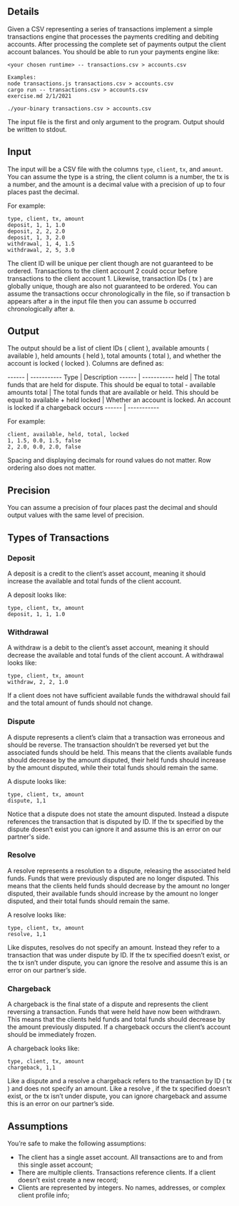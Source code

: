 ## Details

Given a CSV representing a series of transactions implement a simple transactions engine that processes
the payments crediting and debiting accounts. After processing the complete set of payments output the
client account balances.
You should be able to run your payments engine like:
```
<your chosen runtime> -- transactions.csv > accounts.csv

Examples:
node transactions.js transactions.csv > accounts.csv
cargo run -- transactions.csv > accounts.csv
exercise.md 2/1/2021

./your-binary transactions.csv > accounts.csv
```

The input file is the first and only argument to the program. Output should be written to stdout.

## Input

The input will be a CSV file with the columns `type`, `client`, `tx`, and `amount`. You can assume the type
is a string, the client column is a number, the tx is a number, and the amount is a decimal value with a
precision of up to four places past the decimal.

For example:
```
type, client, tx, amount
deposit, 1, 1, 1.0
deposit, 2, 2, 2.0
deposit, 1, 3, 2.0
withdrawal, 1, 4, 1.5
withdrawal, 2, 5, 3.0
```

The client ID will be unique per client though are not guaranteed to be ordered. Transactions to the client
account 2 could occur before transactions to the client account 1. Likewise, transaction IDs ( tx ) are
globally unique, though are also not guaranteed to be ordered. You can assume the transactions occur
chronologically in the file, so if transaction b appears after a in the input file then you can assume b
occurred chronologically after a.

## Output

The output should be a list of client IDs ( client ), available amounts ( available ), held amounts ( held
), total amounts ( total ), and whether the account is locked ( locked ). Columns are defined as:

------ | -----------
Type   | Description
------ | -----------
held   | The total funds that are held for dispute. This should be equal to total - available amounts
total  | The total funds that are available or held. This should be equal to available + held
locked | Whether an account is locked. An account is locked if a chargeback occurs
------ | -----------

For example:
```
client, available, held, total, locked
1, 1.5, 0.0, 1.5, false
2, 2.0, 0.0, 2.0, false
```
Spacing and displaying decimals for round values do not matter. Row ordering also does not matter.

## Precision

You can assume a precision of four places past the decimal and should output values with the same level
of precision.

## Types of Transactions

### Deposit

A deposit is a credit to the clientʼs asset account, meaning it should increase the available and total funds
of the client account.

A deposit looks like:
```
type, client, tx, amount
deposit, 1, 1, 1.0
```
### Withdrawal

A withdraw is a debit to the clientʼs asset account, meaning it should decrease the available and total
funds of the client account.
A withdrawal looks like:
```
type, client, tx, amount
withdraw, 2, 2, 1.0
```
If a client does not have sufficient available funds the withdrawal should fail and the total amount of funds
should not change.

### Dispute

A dispute represents a clientʼs claim that a transaction was erroneous and should be reverse. The
transaction shouldnʼt be reversed yet but the associated funds should be held. This means that the clients
available funds should decrease by the amount disputed, their held funds should increase by the amount
disputed, while their total funds should remain the same.

A dispute looks like:

```
type, client, tx, amount
dispute, 1,1
```
Notice that a dispute does not state the amount disputed. Instead a dispute references the transaction
that is disputed by ID. If the tx specified by the dispute doesnʼt exist you can ignore it and assume this is
an error on our partner's side.

### Resolve

A resolve represents a resolution to a dispute, releasing the associated held funds. Funds that were
previously disputed are no longer disputed. This means that the clients held funds should decrease by the
amount no longer disputed, their available funds should increase by the amount no longer disputed, and
their total funds should remain the same.

A resolve looks like:
```
type, client, tx, amount
resolve, 1,1
```
Like disputes, resolves do not specify an amount. Instead they refer to a transaction that was under
dispute by ID. If the tx specified doesnʼt exist, or the tx isnʼt under dispute, you can ignore the resolve and
assume this is an error on our partnerʼs side.

### Chargeback

A chargeback is the final state of a dispute and represents the client reversing a transaction. Funds that
were held have now been withdrawn. This means that the clients held funds and total funds should
decrease by the amount previously disputed. If a chargeback occurs the clientʼs account should be
immediately frozen.

A chargeback looks like:
```
type, client, tx, amount
chargeback, 1,1
```

Like a dispute and a resolve a chargeback refers to the transaction by ID ( tx ) and does not specify
an amount. Like a resolve , if the tx specified doesnʼt exist, or the tx isnʼt under dispute, you can ignore
chargeback and assume this is an error on our partnerʼs side.

## Assumptions

Youʼre safe to make the following assumptions:

- The client has a single asset account. All transactions are to and from this single asset account;
- There are multiple clients. Transactions reference clients. If a client doesnʼt exist create a new record;
- Clients are represented by integers. No names, addresses, or complex client profile info;
